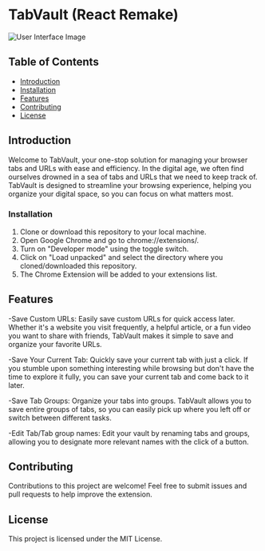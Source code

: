 # TabVault (React Remake)

![User Interface Image](https://github.com/AsharMoin/TabVault-React-Remake/assets/132712315/f59d58e4-98bd-4530-a7fc-4b84c8492017)

## Table of Contents

- [Introduction](#introduction)
- [Installation](#installation)
- [Features](#features)
- [Contributing](#contributing)
- [License](#license)

## Introduction

Welcome to TabVault, your one-stop solution for managing your browser tabs and URLs with ease and efficiency. In the digital age, we often find ourselves drowned in a sea of tabs and URLs that we need to keep track of. TabVault is designed to streamline your browsing experience, helping you organize your digital space, so you can focus on what matters most.

### Installation

1. Clone or download this repository to your local machine.
2. Open Google Chrome and go to chrome://extensions/.
3. Turn on "Developer mode" using the toggle switch.
4. Click on "Load unpacked" and select the directory where you cloned/downloaded this repository.
5. The Chrome Extension will be added to your extensions list.

## Features
-Save Custom URLs: Easily save custom URLs for quick access later. Whether it's a website you visit frequently, a helpful article, or a fun video you want to share with friends, TabVault makes it simple to save and organize your favorite URLs.

-Save Your Current Tab: Quickly save your current tab with just a click. If you stumble upon something interesting while browsing but don't have the time to explore it fully, you can save your current tab and come back to it later.

-Save Tab Groups: Organize your tabs into groups. TabVault allows you to save entire groups of tabs, so you can easily pick up where you left off or switch between different tasks.

-Edit Tab/Tab group names: Edit your vault by renaming tabs and groups, allowing you to designate more relevant names with the click of a button. 

## Contributing

Contributions to this project are welcome! Feel free to submit issues and pull requests to help improve the extension.

## License

This project is licensed under the MIT License.
